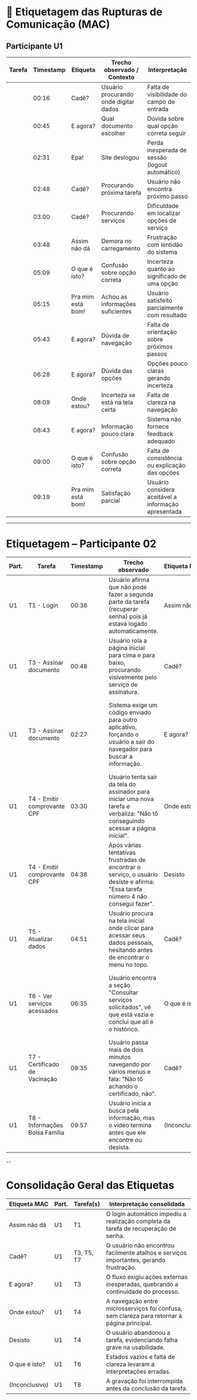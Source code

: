 # 📝 Etiquetagem das Rupturas de Comunicação (MAC)

## Participante U1

| Tarefa | Timestamp | Etiqueta       | Trecho observado / Contexto               | Interpretação |
|--------|-----------|----------------|-------------------------------------------|---------------|
|       | 00:16     | Cadê?          | Usuário procurando onde digitar dados     | Falta de visibilidade do campo de entrada |
|     | 00:45     | E agora?       | Qual documento escolher                   | Dúvida sobre qual opção correta seguir |
|       | 02:31     | Epa!           | Site deslogou                             | Perda inesperada de sessão (logout automático) |
|       | 02:48     | Cadê?          | Procurando próxima tarefa                 | Usuário não encontra próximo passo |
|       | 03:00     | Cadê?          | Procurando serviços                       | Dificuldade em localizar opções de serviço |
|       | 03:48     | Assim não dá   | Demora no carregamento                    | Frustração com lentidão do sistema |
|        | 05:09     | O que é isto?  | Confusão sobre opção correta              | Incerteza quanto ao significado de uma opção |
|       | 05:15     | Pra mim está bom! | Achou as informações suficientes        | Usuário satisfeito parcialmente com resultado |
|        | 05:43     | E agora?       | Dúvida de navegação                       | Falta de orientação sobre próximos passos |
|        | 06:28     | E agora?       | Dúvida das opções                         | Opções pouco claras gerando incerteza |
|        | 08:09     | Onde estou?    | Incerteza se está na tela certa           | Falta de clareza na navegação |
|        | 08:43     | E agora?       | Informação pouco clara                    | Sistema não fornece feedback adequado |
|        | 09:00     | O que é isto?  | Confusão sobre opção correta              | Falta de consistência ou explicação das opções |
|        | 09:19     | Pra mim está bom! | Satisfação parcial                      | Usuário considera aceitável a informação apresentada |

---

# Etiquetagem – Participante 02

| Part. | Tarefa | Timestamp | Trecho observado                                                                 | Etiqueta MAC | Interpretação                                                                                     |
|-------|--------|-----------|----------------------------------------------------------------------------------|--------------|--------------------------------------------------------------------------------------------------|
| U1    | T1 - Login                  | 00:36 | Usuário afirma que não pode fazer a segunda parte da tarefa (recuperar senha) pois já estava logado automaticamente. | Assim não dá  | A configuração do teste (login salvo) impediu a realização de uma parte da tarefa.               |
| U1    | T3 - Assinar documento      | 00:48 | Usuário rola a página inicial para cima e para baixo, procurando visivelmente pelo serviço de assinatura. | Cadê? | O atalho para o serviço não estava em um local esperado pelo usuário.                           |
| U1    | T3 - Assinar documento      | 02:27 | Sistema exige um código enviado para outro aplicativo, forçando o usuário a sair do navegador para buscar a informação. | E agora? | O fluxo exigiu uma ação externa (verificar outro app), quebrando o processo e introduzindo uma etapa inesperada. |
| U1    | T4 - Emitir comprovante CPF | 03:30 | Usuário tenta sair da tela do assinador para iniciar uma nova tarefa e verbaliza: "Não tô conseguindo acessar a página inicial". | Onde estou? | A navegação entre os microsserviços do gov.br é confusa e não há um caminho de volta claro para a página principal. |
| U1    | T4 - Emitir comprovante CPF | 04:38 | Após várias tentativas frustradas de encontrar o serviço, o usuário desiste e afirma: "Essa tarefa número 4 não consegui fazer". | Desisto | O usuário abandonou a tarefa por completo, indicando uma falha grave na comunicação da interface. |
| U1    | T5 - Atualizar dados        | 04:51 | Usuário procura na tela inicial onde clicar para acessar seus dados pessoais, hesitando antes de encontrar o menu no topo. | Cadê? | A entrada para a área de perfil do usuário não é imediatamente óbvia na interface principal.     |
| U1    | T6 - Ver serviços acessados | 06:35 | Usuário encontra a seção "Consultar serviços solicitados", vê que está vazia e conclui que ali é o histórico. | O que é isto? | Um estado vazio na interface levou o usuário a uma interpretação possivelmente incorreta da funcionalidade. |
| U1    | T7 - Certificado de Vacinação | 09:35 | Usuário passa mais de dois minutos navegando por vários menus e fala: "Não tô achando o certificado, não". | Cadê? | A localização de um serviço muito popular não foi intuitiva, gerando uma busca longa e frustrante. |
| U1    | T8 - Informações Bolsa Família | 09:57 | Usuário inicia a busca pela informação, mas o vídeo termina antes que ele encontre ou desista. | (Inconclusivo) | A gravação foi interrompida antes da conclusão ou abandono da tarefa.                            |

--

# Consolidação Geral das Etiquetas

| Etiqueta MAC   | Part. | Tarefa(s) | Interpretação consolidada |
|----------------|-------|-----------|---------------------------|
| Assim não dá   | U1    | T1        | O login automático impediu a realização completa da tarefa de recuperação de senha. |
| Cadê?          | U1    | T3, T5, T7 | O usuário não encontrou facilmente atalhos e serviços importantes, gerando frustração. |
| E agora?       | U1    | T3        | O fluxo exigiu ações externas inesperadas, quebrando a continuidade do processo. |
| Onde estou?    | U1    | T4        | A navegação entre microsserviços foi confusa, sem clareza para retornar à página principal. |
| Desisto        | U1    | T4        | O usuário abandonou a tarefa, evidenciando falha grave na usabilidade. |
| O que é isto?  | U1    | T6        | Estados vazios e falta de clareza levaram a interpretações erradas. |
| (Inconclusivo) | U1    | T8        | A gravação foi interrompida antes da conclusão da tarefa. |



